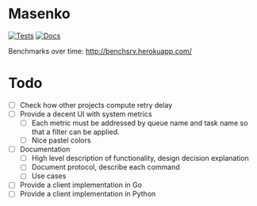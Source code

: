 # Masenko

[![Tests](https://github.com/husio/masenko/workflows/Test/badge.svg)](https://github.com/husio/masenko/actions)
[![Docs](https://readthedocs.org/projects/masenko/badge/?version=latest&style=plastic)](https://masenko.readthedocs.io/en/latest/)



Benchmarks over time: http://benchsrv.herokuapp.com/


# Todo

- [ ] Check how other projects compute retry delay
- [ ] Provide a decent UI with system metrics
  - [ ] Each metric must be addressed by queue name and task name so that a filter can be applied.
  - [ ] Nice pastel colors
- [ ] Documentation
  - [ ] High level description of functionality, design decision explanation
  - [ ] Document protocol, describe each command
  - [ ] Use cases
- [ ] Provide a client implementation in Go
- [ ] Provide a client implementation in Python
